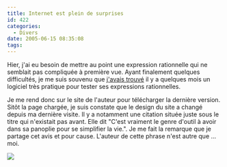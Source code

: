 ```yaml
---
title: Internet est plein de surprises
id: 422
categories:
  - Divers
date: 2005-06-15 08:35:08
tags:
---
```


Hier, j'ai eu besoin de mettre au point une expression rationnelle qui ne semblait pas compliquée à première vue. Ayant finalement quelques difficultés, je me suis souvenu que [j'avais trouvé](/blog/2004/04/06/141-EditeurDexpressionsRationnelles) il y a quelques mois un logiciel très pratique pour tester ses expressions rationnelles.

Je me rend donc sur le site de l'auteur pour télécharger la dernière version. Sitôt la page chargée, je suis constate que le design du site a changé depuis ma dernière visite. Il y a notamment une citation située juste sous le titre qui n'existait pas avant. Elle dit "C'est vraiment le genre d'outil à avoir dans sa panoplie pour se simplifier la vie.". Je me fait la remarque que je partage cet avis et pour cause. L'auteur de cette phrase n'est autre que … moi.

![](/images/pcre_workbench.jpg)